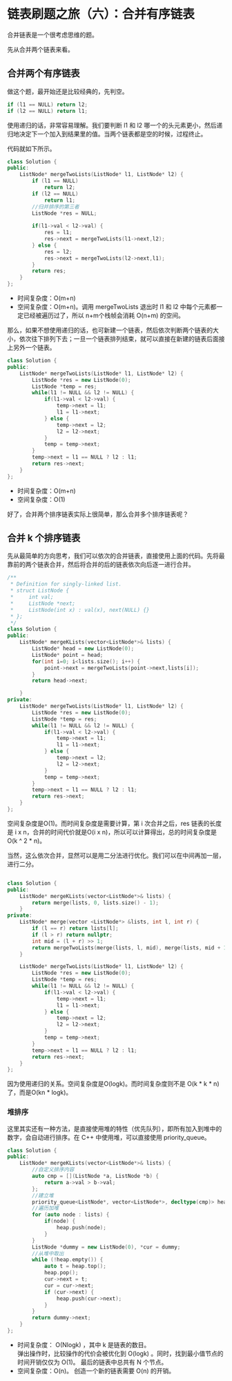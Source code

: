 # 链表刷题之旅（六）：合并有序链表

合并链表是一个很考虑思维的题。

先从合并两个链表来看。

## 合并两个有序链表

做这个题，最开始还是比较经典的，先判空。
```C++
if (l1 == NULL) return l2;
if (l2 == NULL) return l1;
```

使用递归的话，非常容易理解。我们要判断 l1 和 l2 哪一个的头元素更小，然后递归地决定下一个加入到结果里的值。当两个链表都是空的时候，过程终止。

代码就如下所示。

```C++
class Solution {
public:
    ListNode* mergeTwoLists(ListNode* l1, ListNode* l2) {
        if (l1 == NULL)
            return l2;
        if (l2 == NULL) 
            return l1;
        //归并排序的第三者
        ListNode *res = NULL;
        
        if(l1->val < l2->val) {
            res = l1;
            res->next = mergeTwoLists(l1->next,l2);  
        } else {
            res = l2;
            res->next = mergeTwoLists(l2->next,l1);
        }
        return res;
    }
};
```

* 时间复杂度：O(m+n)
* 空间复杂度：O(m+n)。调用 mergeTwoLists 退出时 l1 和 l2 中每个元素都一定已经被遍历过了，所以 n+m个栈帧会消耗 O(n+m) 的空间。

那么，如果不想使用递归的话，也可新建一个链表，然后依次判断两个链表的大小，依次往下排列下去；一旦一个链表排列结束，就可以直接在新建的链表后面接上另外一个链表。

```C++
class Solution {
public:
    ListNode* mergeTwoLists(ListNode* l1, ListNode* l2) {
        ListNode *res = new ListNode(0);
        ListNode *temp = res;
        while(l1 != NULL && l2 != NULL) {
            if(l1->val < l2->val) {
                temp->next = l1;
                l1 = l1->next;
            } else {
                temp->next = l2;
                l2 = l2->next;
            }
            temp = temp->next;
        }
        temp->next = l1 == NULL ? l2 : l1;
        return res->next;
    }
};
```

* 时间复杂度：O(m+n)
* 空间复杂度：O(1)


好了，合并两个排序链表实际上很简单，那么合并多个排序链表呢？

## 合并 k 个排序链表

先从最简单的方向思考，我们可以依次的合并链表，直接使用上面的代码。先将最靠前的两个链表合并，然后将合并的后的链表依次向后逐一进行合并。
```C++
/**
 * Definition for singly-linked list.
 * struct ListNode {
 *     int val;
 *     ListNode *next;
 *     ListNode(int x) : val(x), next(NULL) {}
 * };
 */
class Solution {
public:
    ListNode* mergeKLists(vector<ListNode*>& lists) {
        ListNode* head = new ListNode(0); 
        ListNode* point = head; 
        for(int i=0; i<lists.size(); i++) {
            point->next = mergeTwoLists(point->next,lists[i]); 
        }
        return head->next;

    }
private:
    ListNode* mergeTwoLists(ListNode* l1, ListNode* l2) {
        ListNode *res = new ListNode(0);
        ListNode *temp = res;
        while(l1 != NULL && l2 != NULL) {
            if(l1->val < l2->val) {
                temp->next = l1;
                l1 = l1->next;
            } else {
                temp->next = l2;
                l2 = l2->next;
            }
            temp = temp->next;
        }
        temp->next = l1 == NULL ? l2 : l1;
        return res->next;
    }
};

```

空间复杂度是O(1)。而时间复杂度是需要计算，第 i 次合并之后，res 链表的长度是 i x n，合并的时间代价就是O(i x n)，所以可以计算得出，总的时间复杂度是O(k ^ 2 * n)。

当然，这么依次合并，显然可以是用二分法进行优化。我们可以在中间再加一层，进行二分。

```C++

class Solution {
public:
    ListNode* mergeKLists(vector<ListNode*>& lists) {
        return merge(lists, 0, lists.size() - 1);
    }
private:
    ListNode* merge(vector <ListNode*> &lists, int l, int r) {
        if (l == r) return lists[l];
        if (l > r) return nullptr;
        int mid = (l + r) >> 1;
        return mergeTwoLists(merge(lists, l, mid), merge(lists, mid + 1, r));
    }

    ListNode* mergeTwoLists(ListNode* l1, ListNode* l2) {
        ListNode *res = new ListNode(0);
        ListNode *temp = res;
        while(l1 != NULL && l2 != NULL) {
            if(l1->val < l2->val) {
                temp->next = l1;
                l1 = l1->next;
            } else {
                temp->next = l2;
                l2 = l2->next;
            }
            temp = temp->next;
        }
        temp->next = l1 == NULL ? l2 : l1;
        return res->next;
    }
};

```
因为使用递归的关系。空间复杂度是O(logk)。而时间复杂度则不是 O(k * k * n)了，而是O(kn * logk)。

### 堆排序

这里其实还有一种方法，是直接使用堆的特性（优先队列），即所有加入到堆中的数字，会自动进行排序。在 C++ 中使用堆，可以直接使用 priority_queue。

```C++
class Solution {
public:
    ListNode* mergeKLists(vector<ListNode*>& lists) {
        //自定义排序内容
        auto cmp = [](ListNode *a, ListNode *b) {
            return a->val > b->val;
        };
        //建立堆
        priority_queue<ListNode*, vector<ListNode*>, decltype(cmp)> heap(cmp);
        //遍历加堆
        for (auto node : lists) {
            if(node) { 
                heap.push(node);
            }
        }
        ListNode *dummy = new ListNode(0), *cur = dummy;
        //从堆中取出
        while (!heap.empty()) {
            auto t = heap.top();
            heap.pop();
            cur->next = t;
            cur = cur->next;
            if (cur->next) {
                heap.push(cur->next);
            }
        }
        return dummy->next;        
    }
};

```

* 时间复杂度： O(Nlog⁡k) ，其中 k 是链表的数目。    
        弹出操作时，比较操作的代价会被优化到 O(log⁡k) 。同时，找到最小值节点的时间开销仅仅为 O(1)。
        最后的链表中总共有 N 个节点。
* 空间复杂度：O(n)。 创造一个新的链表需要 O(n) 的开销。








